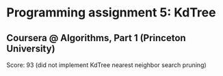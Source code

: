 # Programming assignment 5: KdTree
## Coursera @ Algorithms, Part 1 (Princeton University)

Score: 93 (did not implement KdTree nearest neighbor search pruning)